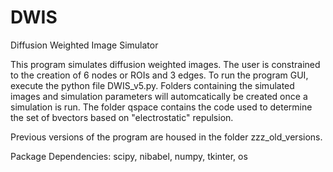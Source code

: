 # DWIS
Diffusion Weighted Image Simulator

This program simulates diffusion weighted images. The user is constrained to the creation of 6 nodes or ROIs and 3 edges. To run the program GUI, execute the python file DWIS_v5.py. Folders containing the simulated images and simulation parameters will automcatically be created once a simulation is run. The folder qspace contains the code used to determine the set of bvectors based on "electrostatic" repulsion.

Previous versions of the program are housed in the folder zzz_old_versions.

Package Dependencies: scipy, nibabel, numpy, tkinter, os

